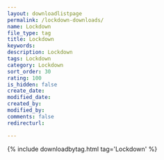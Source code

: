 ```yaml
---
layout: downloadlistpage
permalink: /lockdown-downloads/
name: Lockdown
file_type: tag
title: Lockdown
keywords:
description: Lockdown
tags: Lockdown
category: Lockdown
sort_order: 30
rating: 100
is_hidden: false
create_date:
modified_date:
created_by:
modified_by:
comments: false
redirecturl:

---
```

 {% include downloadbytag.html tag='Lockdown' %}
